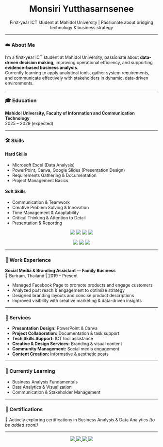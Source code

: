 <p align="center">
 
</p>

<h1 align="center"> Monsiri Yutthasarnsenee </h1>

<p align="center">First-year ICT student at Mahidol University | Passionate about bridging technology & business strategy</p>

---

### ☁️ About Me
I’m a first-year ICT student at Mahidol University, passionate about **data-driven decision making**, improving operational efficiency, and supporting **evidence-based business analysis**.  
Currently learning to apply analytical tools, gather system requirements, and communicate effectively with stakeholders in dynamic, data-driven environments.

---

### 🎓 Education
**Mahidol University, Faculty of Information and Communication Technology**  
2025 – 2029 (expected)

---

### 🛠️ Skills

#### Hard Skills
- Microsoft Excel (Data Analysis)  
- PowerPoint, Canva, Google Slides (Presentation Design)  
- Requirements Gathering & Documentation  
- Project Management Basics  

#### Soft Skills
- Communication & Teamwork  
- Creative Problem Solving & Innovation  
- Time Management & Adaptability  
- Critical Thinking & Attention to Detail  
- Presentation & Reporting  



<p align="center">
  <img src="https://img.shields.io/badge/Notion-Expert-ff9de6?style=for-the-badge&logo=notion&logoColor=white" />
  <img src="https://img.shields.io/badge/Canva-Expert-ffb6c1?style=for-the-badge&logo=canva&logoColor=white" />
  <img src="https://img.shields.io/badge/Meta_Business_Studio-Expert-ffe25f?style=for-the-badge&logo=facebook&logoColor=white" />
  <img src="https://img.shields.io/badge/CapCut-Expert-ff9de6?style=for-the-badge&logo=capcut&logoColor=white" />
</p>

<p align="center">
  <img src="https://img.shields.io/badge/Microsoft_Word-Intermediate-ffb6c1?style=for-the-badge&logo=microsoftword&logoColor=white" />
  <img src="https://img.shields.io/badge/Excel_Sheets-Beginner-ffe25f?style=for-the-badge&logo=microsoftexcel&logoColor=white" />
  <img src="https://img.shields.io/badge/Photoshop-Beginner-ff9de6?style=for-the-badge&logo=adobephotoshop&logoColor=white" />
</p>




---

### 💼 Work Experience
**Social Media & Branding Assistant — Family Business**  
📍 Buriram, Thailand | 2019 – Present  

- Managed Facebook Page to promote products and engage customers  
- Analyzed post reach & engagement to optimize strategy  
- Designed branding layouts and concise product descriptions  
- Improved visibility with creative marketing & data-driven insights  

---

### 🎨 Services
- **Presentation Design:** PowerPoint & Canva  
- **Project Collaboration:** Documentation & task support  
- **Tech Skills Support:** ICT tool assistance  
- **Creative & Design Services:** Branding & visual content  
- **Community Management:** Social media engagement  
- **Content Creation:** Informative & aesthetic posts  

---

### 🌱 Currently Learning
- Business Analysis Fundamentals  
- Data Analytics & Visualization  
- Communication & Stakeholder Management  

---

### 📜 Certifications
🎯 Actively exploring certifications in Business Analysis & Data Analytics *(to be added soon!)*  

---

<p align="center">
  <a href="http://www.linkedin.com/in/monsiri-yutthasarnsenee" target="_blank">
    <img src="https://img.shields.io/badge/LinkedIn-0A66C2?style=for-the-badge&logo=linkedin&logoColor=white" />
  </a>
  <a href="mailto:monsiriyutthasarnsenee@gmail.com" target="_blank">
    <img src="https://img.shields.io/badge/Email-D14836?style=for-the-badge&logo=gmail&logoColor=white" />
  </a>
  <a href="https://drive.google.com/file/d/YOUR_FILE_ID/view?usp=sharing" target="_blank">
    <img src="https://img.shields.io/badge/📄_Resume-5C6BC0?style=for-the-badge&logo=adobeacrobatreader&logoColor=white" />
  </a>
  <a href="tel:+66809149398" target="_blank">
    <img src="https://img.shields.io/badge/📞_Phone-FF9DE6?style=for-the-badge&logo=phone&logoColor=white" />
  </a>
</p>









